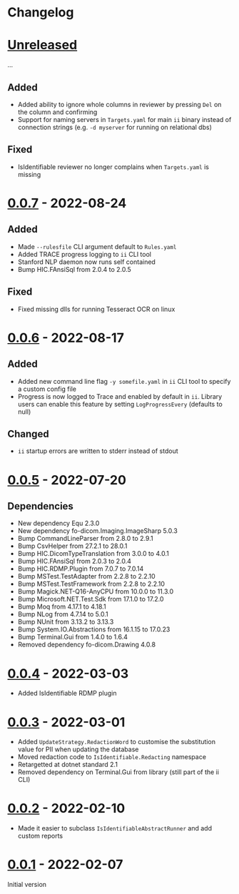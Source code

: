 # Changelog

# [Unreleased]

...

## Added

- Added ability to ignore whole columns in reviewer by pressing `Del` on the column and confirming
- Support for naming servers in `Targets.yaml` for main `ii` binary instead of connection strings (e.g. `-d myserver` for running on relational dbs)

## Fixed

- IsIdentifiable reviewer no longer complains when `Targets.yaml` is missing

# [0.0.7] - 2022-08-24

## Added

- Made `--rulesfile` CLI argument default to `Rules.yaml`
- Added TRACE progress logging to `ii` CLI tool
- Stanford NLP daemon now runs self contained
- Bump HIC.FAnsiSql from 2.0.4 to 2.0.5

## Fixed

- Fixed missing dlls for running Tesseract OCR on linux

# [0.0.6] - 2022-08-17

## Added

- Added new command line flag `-y somefile.yaml` in `ii` CLI tool to specify a custom config file
- Progress is now logged to Trace and enabled by default in `ii`.  Library users can enable this feature by setting `LogProgressEvery` (defaults to null)

## Changed

- `ii` startup errors are written to stderr instead of stdout

# [0.0.5] - 2022-07-20

## Dependencies

- New dependency Equ 2.3.0
- New dependency fo-dicom.Imaging.ImageSharp 5.0.3
- Bump CommandLineParser from 2.8.0 to 2.9.1
- Bump CsvHelper from 27.2.1 to 28.0.1
- Bump HIC.DicomTypeTranslation from 3.0.0 to 4.0.1
- Bump HIC.FAnsiSql from 2.0.3 to 2.0.4
- Bump HIC.RDMP.Plugin from 7.0.7 to 7.0.14
- Bump MSTest.TestAdapter from 2.2.8 to 2.2.10
- Bump MSTest.TestFramework from 2.2.8 to 2.2.10
- Bump Magick.NET-Q16-AnyCPU from 10.0.0 to 11.3.0
- Bump Microsoft.NET.Test.Sdk from 17.1.0 to 17.2.0
- Bump Moq from 4.17.1 to 4.18.1
- Bump NLog from 4.7.14 to 5.0.1
- Bump NUnit from 3.13.2 to 3.13.3
- Bump System.IO.Abstractions from 16.1.15 to 17.0.23
- Bump Terminal.Gui from 1.4.0 to 1.6.4
- Removed dependency fo-dicom.Drawing 4.0.8

# [0.0.4] - 2022-03-03

- Added IsIdentifiable RDMP plugin

# [0.0.3] - 2022-03-01

- Added `UpdateStrategy.RedactionWord` to customise the substitution value for PII when updating the database
- Moved redaction code to `IsIdentifiable.Redacting` namespace
- Retargetted at dotnet standard 2.1
- Removed dependency on Terminal.Gui from library (still part of the ii CLI)

# [0.0.2] - 2022-02-10

- Made it easier to subclass `IsIdentifiableAbstractRunner` and add custom reports

# [0.0.1] - 2022-02-07

Initial version

[Unreleased]: https://github.com/SMI/IsIdentifiable/compare/v0.0.7..main
[0.0.7]: https://github.com/SMI/IsIdentifiable/compare/v0.0.6..v0.0.7
[0.0.6]: https://github.com/SMI/IsIdentifiable/compare/v0.0.5..v0.0.6
[0.0.5]: https://github.com/SMI/IsIdentifiable/compare/v0.0.4..v0.0.5
[0.0.4]: https://github.com/SMI/IsIdentifiable/compare/v0.0.3..v0.0.4
[0.0.3]: https://github.com/SMI/IsIdentifiable/compare/v0.0.2..v0.0.3
[0.0.2]: https://github.com/SMI/IsIdentifiable/releases/tag/v0.0.2
[0.0.1]: https://github.com/SMI/IsIdentifiable/releases/tag/v0.0.1